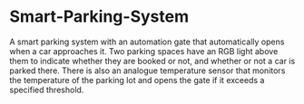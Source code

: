 # Smart-Parking-System

A smart parking system with an automation gate that automatically opens when a car approaches it. Two parking spaces have an RGB light above them to indicate whether they are booked or not, and whether or not a car is parked there. There is also an analogue temperature sensor that monitors the temperature of the parking lot and opens the gate if it exceeds a specified threshold.
